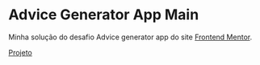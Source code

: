 # Advice Generator App Main
Minha solução do desafio Advice generator app do site <a href="https://www.frontendmentor.io/challenges/advice-generator-app-QdUG-13db">Frontend Mentor</a>. <p><a href=""/>Projeto</a></p>
